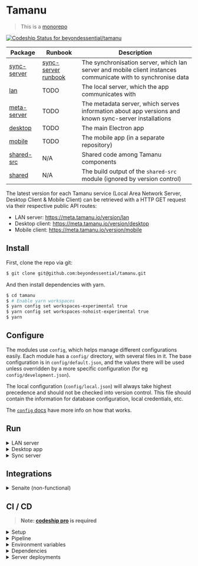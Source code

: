 # Tamanu

> This is a [monorepo](https://github.com/babel/babel/blob/master/doc/design/monorepo.md)

[ ![Codeship Status for beyondessential/tamanu](https://app.codeship.com/projects/9355b080-d34d-0136-45ef-2e8db6e7ba42/status?branch=codeship)](https://app.codeship.com/projects/316346)

| Package | Runbook | Description |
| ------- | ------- | ----------- |
| [sync-server](packages/sync-server) | [sync-server runbook](https://docs.google.com/document/d/1hzFNpv9VAV9tVa-9H_H7gfjrd-LUmS84oWTM3MBfwBk/edit#) | The synchronisation server, which lan server and mobile client instances communicate with to synchronise data |
| [lan](packages/lan) | TODO | The local server, which the app communicates with |
| [meta-server](packages/meta-server) | TODO | The metadata server, which serves information about app versions and known sync-server installations |
| [desktop](packages/desktop) | TODO | The main Electron app |
| [mobile](https://github.com/beyondessential/tamanu-mobile/) | TODO | The mobile app (in a separate repository) |
| [shared-src](packages/shared-src) | N/A | Shared code among Tamanu components |
| [shared](packages/shared) | N/A | The build output of the `shared-src` module (ignored by version control) |

The latest version for each Tamanu service (Local Area Network Server, Desktop Client & Mobile Client) can be retrieved with a HTTP GET request via their respective public API routes:

- LAN server: https://meta.tamanu.io/version/lan
- Desktop client: https://meta.tamanu.io/version/desktop
- Mobile client: https://meta.tamanu.io/version/mobile

## Install

First, clone the repo via git:

```bash
$ git clone git@github.com:beyondessential/tamanu.git
```

And then install dependencies with yarn.

```bash
$ cd tamanu
$ # Enable yarn workspaces
$ yarn config set workspaces-experimental true
$ yarn config set workspaces-nohoist-experimental true
$ yarn
```

## Configure

The modules use `config`, which helps manage different configurations easily. Each module has a
`config/` directory, with several files in it. The base configuration is in `config/default.json`,
and the values there will be used unless overridden by a more specific configuration (for eg
`config/development.json`).

The local configuration (`config/local.json`) will always take highest precedence and should not
be checked into version control. This file should contain the information for database configuration,
local credentials, etc.

The [`config` docs](https://github.com/lorenwest/node-config/wiki/Configuration-Files) have more info on how that works.

## Run

<details>
<summary>LAN server</summary>

The Tamanu desktop app needs a lan server running to operate correctly. For
local development, this can just be another process on the same host.

```bash
$ yarn lan-start-dev
```

This will start a build & watch process on the lan server and the shared directory.

If you're working on backend functionality, it's much, _much_ quicker and easier to drive development
with testing. You can set up predictable test data rather than having to click through a bunch of
UI screens every time, and the live-reload turnaround is way faster than the desktop version. (this
is in addition to the fact that any backend functionality should have tests against it anyway)

The lan server uses sequelize to manage database connections, and can switch between sqlite and postgres.
The development config (`packages/lan/config/development.json`) sets the `db.sqlitePath` config variable,
which causes the app to use sqlite as a database - this is to make initial setup easier. If you have
postgres available, set the appropriate connection variables in your `local.json`, making sure to
set `sqlitePath` to `""` so the postgres connection is respected.

When the app detects an empty or missing db on startup, it'll run an importer on an excel file to populate all the initial patients, users and reference data.

- the app will classify the db as empty if it has no users in it
- the initial definitions file to import is defined in `config.initialDataPath` (`packages/lan/data/demo_definitions.xlsx` by default)
- by default, the database is an sqlite db at `packages/lan/data/tamanu-dev.db`; deleting that file and restarting the lan process to trigger the import is the quickest way to get a fresh database
- this is also true for production! initial production deployment expects a data definition document to be provided
</details>

<details>
<summary>Desktop app</summary>

Once there is a LAN server up and running, run this to start the Electron app for development.

```bash
$ yarn desktop-start-dev
```

Note that we also use storybook to develop components in isolation, which you can run from within
the desktop directory using `yarn storybook`.
</details>

<details>
<summary>Sync server</summary>

By default, the sync server will not run migrations automatically. To enable automatic migrations, set `db.syncOnStartup` to `true` within your local configuration (see the `Config` section above).

#### OSX

Run:

```bash
brew install postgres
brew services start postgres
createdb tamanu-sync
yarn install
yarn sync-start-dev
```

#### WSL

Install the [PostgreSQL server](https://www.postgresql.org/download/windows/). Open pgAdmin and add a new database `tamanu-sync`, then run:

```bash
yarn install
yarn sync-start-dev
```
</details>

## Integrations

<details>
<summary>Senaite (non-functional)</summary>

_NB: The Senaite integration is currently non-functional_

Senaite is disabled by default. To enable it, update your config/local.json to include the Senaite
information. The most relevant key is `enabled: true` but you'll almost certainly have to update
the API url and login credentials as well (see config/default.json for how this should be structured).
</details>

## CI / CD

> **Note: [codeship pro](https://codeship.com/features/pro) is required**

<details>
<summary>Setup</summary>

- install [Jet CLI](https://documentation.codeship.com/pro/jet-cli/installation/)
- download your codeship project's AES key from _Project Settings_
- use [SSH helper](https://github.com/codeship-library/docker-utilities/tree/master/ssh-helper) to generate SSH keys
- populate `codeship.env` with environment variables defined below
- use [jet encrypt](https://documentation.codeship.com/pro/jet-cli/encrypt/) to encrypt ENV variables e.g `jet encrypt codeship.env codeship.env.encrypted`
- make sure that `codeship.env` is kept safe or remove it
- use `jet` cli to test build pipelines e.g `jet steps --tag "dev"`
</details>

<details>
<summary>Pipeline</summary>

- `dev`, `master`, and any branch starting with `ci-` trigger build automatically
- `desktop` is built and packaged for Windows, then published to S3 by `electron-builder` (see "App updates" in the [readme of Desktop](https://github.com/beyondessential/tamanu/blob/dev/packages/desktop/README.md))
- `lan` builds are zipped and manually pushed to S3, within the `tamanu-builds` bucket
- `sync-server` and `meta-server` builds get deployed to an AWS Elastic Beanstalk cluster
</details>

<details>
<summary>Environment variables</summary>

- `AWS_ACCESS_KEY_ID` and `AWS_SECRET_ACCESS_KEY`: AWS auth keys with S3 write access
- `CONFIG_DESKTOP`: desktop config `single lined env variables` e.g `FOO1=bar1\nFOO2=bar2`
- `CONFIG_LAN_$ENV_$BRANCH` and `CONFIG_DESKTOP_$ENV_$BRANCH`: `lan` and `server` configs as json string. e.g `CONFIG_LAN_DEMO_DEV`
- `PRIVATE_SSH_KEY`: SSH private key used for server deployment
- `SERVER_URL_$BRANCH`: SSH server url e.g `user@host`
- `$ENV`: represents different set of configs e.g `DEMO`, `SERVER1`, `SERVER2`
- `$BRANCH`: the branch this build process is triggered for e.g `DEV`, `MASTER`
</details>

<details>
<summary>Dependencies</summary>

- `codeship-services.yml` codeship services definition
- `codeship-steps.yml` CI / CD steps are defined here
- `Dockerfile` and `Dockerfile.deploy` describe build environments
- `codeship.env.encrypted` encrypted ENV variables passed to docker during build process
</details>

<details>
<summary>Server deployments</summary>

#### Setting up a new Elastic Beanstalk application and environment:

- add a certificate for a subdomain (e.g. [sync-dev.tamanu.io](https://sync-dev.tamanu.io)) using AWS's ACM
- configure the application and environment in AWS
  1. select "web server" when prompted
  2. fill out the basic details of your environment
     - environment and application names
     - platform (probably nodejs)
     - in the application code section choose "sample application"
  3. hit "Configure more options"
     - select an environment type of "load balancing" in the capacity section, and select a max of 1 instance if you're setting up a dev environment
     - add an https listener in the "load balancer" section, using the ACM certificate you set up earlier
       - use the certificate you created earlier
       - use default security policy (ELBSecurityPolicy-2016-08)
     - set up managed updates (this will make sure instances are kept up to date with software patches)
     - create a new database
        - we're using postgres 13.2
        - T3 micro is probably fine 
        - generate new credentials and save them in the tamanu folder in lastpass
        - set retention to "create snapshot" so that if the environment gets destroyed we have a backup
     - add the relevant keypair (tamanu-eb-key-pair, _not tamanu-key-pair_) in the security section
     - configure anything else you need (monitoring, alerts, databases, scaling, larger instances than t2.micro, etc.)
        - email notifications to team-tamanu@beyondessential.com.au
  4. create the environment (this can take a while)
  5. visit your created url to make sure everything's working ok (at this point it will still be running the AWS sample app)
  6. set up the environment variables via Configuration -> Software -> Environment properties
    - the only environment variable to set is `NODE_CONFIG`, set to a json string
    - it's easiest to copy the config from an existing environment
    - make sure to update the database connection details in that json string!
      - host from RDS "Connectivity & security" / "Endpoint & port"
      - password from earlier
      - username should just be postgres
  7. Now you'll need to create the actual database (RDS will create the cluster, not the environment)
    - set up eb ssh access to your new environment
      - (we're in ap-southeast-2 / Sydney)
    - you will need to paste in the connection string from AWS
    - use the password you made earlier
    - do everything as the postgres user
    - `CREATE DATABASE "tamanu-sync";`
  8. deploy the application version you want to the new environment
    - Applications -> Application versions
    - pick the version you want
    - deploy to your newly created environment
  9. get over into Route 53
    - use the tamanu.io hosted zone
    - create record
    - A record
    - Alias on
    - alias to EB environment, pick the appropriate zone & EB app
- add steps to [codeship-steps.yml](codeship-steps.yml):
  1. build a release version of just that package (excluding the rest of the monorepo) using [scripts/build_package_release.sh](scripts/build_package_release.sh)
  2. deploy the release using a one-line script similar to [scripts/deploy_meta_dev.sh](scripts/deploy_meta_dev.sh) or [scripts/deploy_sync_dev.sh](scripts/deploy_sync_dev.sh)
- [set up encrypted environment variables](https://docs.cloudbees.com/docs/cloudbees-codeship/latest/pro-builds-and-configuration/environment-variables#_encrypted_environment_variables) using the jet cli, and add the environmental variables used by your deploy script, then encrypt and commit the [codeship.env.encrypted](codeship.env.encrypted) file

#### Troubleshooting:

- make sure you read the logs from both Codeship and your Elastic Beanstalk environment to find out what went wrong
- configure [codeship-steps.yml](codeship-steps.yml) to build the exact branch you're working on by changing the line that looks something like `tag: ^(dev|ci-)` to `tag: ^(dev|ci-|my-branch)`
- make sure `yarn workspace my-package build` builds your package, and `yarn workspace my-package start` starts it (see [packages/sync-server/package.json](packages/sync-server/package.json) for an example)
- remember to run `chmod u+x scripts/deploy_$MYSERVICE_$MYENV.sh` so your deploy script is executable
- if your service imports dependencies it should list them as `dependencies` (not `devDependencies`) in its own `package.json`; it can find unlisted dependencies in the monorepo's root `node_modules` folder during local development, but won't be able to import them once deployed
- you can ssh into your instances by setting up the eb cli and then running `eb ssh`; this is useful for setting up a database, or for in-depth debugging
</details>
